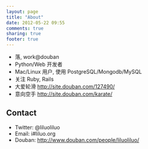 ```yaml
---
layout: page
title: "About"
date: 2012-05-22 09:55
comments: true
sharing: true
footer: true
---
```

- 落, work@douban
- Python/Web 开发者
- Mac/Linux 用户, 使用 PostgreSQL/Mongodb/MySQL 
- 关注 Ruby, Rails
- 大爱轮滑 <http://site.douban.com/127490/>
- 意向空手 <http://site.douban.com/karate/>

## Contact
- Twitter: @liluoliluo
- Email: i#liluo.org 
- Douban: <http://www.douban.com/people/liluoliluo/>
